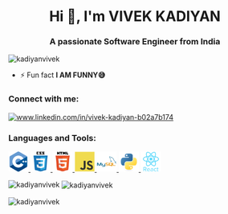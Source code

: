 <h1 align="center">Hi 👋, I'm VIVEK KADIYAN</h1>
<h3 align="center">A passionate Software Engineer from India</h3>

<p align="left"> <img src="https://komarev.com/ghpvc/?username=kadiyanvivek&label=Profile%20views&color=0e75b6&style=flat" alt="kadiyanvivek" /> </p>

- ⚡ Fun fact **I AM FUNNY😅**

<h3 align="left">Connect with me:</h3>
<p align="left">
<a href="https://linkedin.com/in/www.linkedin.com/in/vivek-kadiyan-b02a7b174" target="blank"><img align="center" src="https://raw.githubusercontent.com/rahuldkjain/github-profile-readme-generator/master/src/images/icons/Social/linked-in-alt.svg" alt="www.linkedin.com/in/vivek-kadiyan-b02a7b174" height="30" width="40" /></a>
</p>

<h3 align="left">Languages and Tools:</h3>
<p align="left"> <a href="https://www.w3schools.com/cpp/" target="_blank" rel="noreferrer"> <img src="https://raw.githubusercontent.com/devicons/devicon/master/icons/cplusplus/cplusplus-original.svg" alt="cplusplus" width="40" height="40"/> </a> <a href="https://www.w3schools.com/css/" target="_blank" rel="noreferrer"> <img src="https://raw.githubusercontent.com/devicons/devicon/master/icons/css3/css3-original-wordmark.svg" alt="css3" width="40" height="40"/> </a> <a href="https://www.w3.org/html/" target="_blank" rel="noreferrer"> <img src="https://raw.githubusercontent.com/devicons/devicon/master/icons/html5/html5-original-wordmark.svg" alt="html5" width="40" height="40"/> </a> <a href="https://developer.mozilla.org/en-US/docs/Web/JavaScript" target="_blank" rel="noreferrer"> <img src="https://raw.githubusercontent.com/devicons/devicon/master/icons/javascript/javascript-original.svg" alt="javascript" width="40" height="40"/> </a> <a href="https://www.mysql.com/" target="_blank" rel="noreferrer"> <img src="https://raw.githubusercontent.com/devicons/devicon/master/icons/mysql/mysql-original-wordmark.svg" alt="mysql" width="40" height="40"/> </a> <a href="https://www.python.org" target="_blank" rel="noreferrer"> <img src="https://raw.githubusercontent.com/devicons/devicon/master/icons/python/python-original.svg" alt="python" width="40" height="40"/> </a> <a href="https://reactjs.org/" target="_blank" rel="noreferrer"> <img src="https://raw.githubusercontent.com/devicons/devicon/master/icons/react/react-original-wordmark.svg" alt="react" width="40" height="40"/> </a> </p>

<p><img align="left" src="https://github-readme-stats.vercel.app/api/top-langs?username=kadiyanvivek&show_icons=true&locale=en&layout=compact" alt="kadiyanvivek" /></p>

<p>&nbsp;<img align="center" src="https://github-readme-stats.vercel.app/api?username=kadiyanvivek&show_icons=true&locale=en" alt="kadiyanvivek" /></p>

<p><img align="center" src="https://github-readme-streak-stats.herokuapp.com/?user=kadiyanvivek&" alt="kadiyanvivek" /></p>
